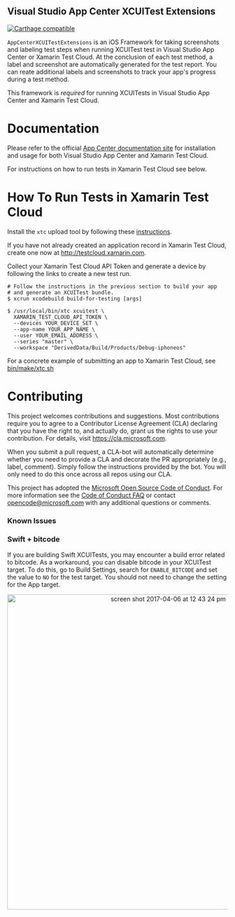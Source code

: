 ## Visual Studio App Center XCUITest Extensions

[![Carthage compatible](https://img.shields.io/badge/Carthage-compatible-4BC51D.svg?style=flat)](https://github.com/Carthage/Carthage)

`AppCenterXCUITestExtensions` is an iOS Framework for taking screenshots
and labeling test steps when running XCUITest test in Visual Studio App Center or
Xamarin Test Cloud. At the conclusion of each test method, a label and
screenshot are automatically generated for the test report. You can
reate additional labels and screenshots to track your app's progress
during a test method.

This framework is _required_ for running XCUITests in Visual Studio App Center and Xamarin Test Cloud.

# Documentation

Please refer to the official [App Center documentation site](https://docs.microsoft.com/appcenter/test-cloud/preparing-for-upload/xcuitest) for installation and usage for both Visual Studio App Center and Xamarin Test Cloud.

For instructions on how to run tests in Xamarin Test Cloud see below.

# How To Run Tests in Xamarin Test Cloud

Install the `xtc` upload tool by following these [instructions](https://github.com/Microsoft/AppCenter-Test-Appium-Java-Extensions/blob/master/XamarinTestCloudUploaderInstall.md#installation).

If you have not already created an application record in Xamarin Test
Cloud, create one now at http://testcloud.xamarin.com.

Collect your Xamarin Test Cloud API Token and generate a device by following
the links to create a new test run.

```
# Follow the instructions in the previous section to build your app
# and generate an XCUITest bundle.
$ xcrun xcodebuild build-for-testing [args]

$ /usr/local/bin/xtc xcuitest \
  XAMARIN_TEST_CLOUD_API_TOKEN \
  --devices YOUR_DEVICE_SET \
  --app-name YOUR_APP_NAME \
  --user YOUR_EMAIL_ADDRESS \
  --series "master" \
  --workspace "DerivedData/Build/Products/Debug-iphoneos"
```

For a concrete example of submitting an app to Xamarin Test Cloud, see
[bin/make/xtc.sh](bin/make/xtc.sh)

# Contributing

This project welcomes contributions and suggestions.  Most contributions require you to agree to a
Contributor License Agreement (CLA) declaring that you have the right to, and actually do, grant us
the rights to use your contribution. For details, visit https://cla.microsoft.com.

When you submit a pull request, a CLA-bot will automatically determine whether you need to provide
a CLA and decorate the PR appropriately (e.g., label, comment). Simply follow the instructions
provided by the bot. You will only need to do this once across all repos using our CLA.

This project has adopted the [Microsoft Open Source Code of Conduct](https://opensource.microsoft.com/codeofconduct/).
For more information see the [Code of Conduct FAQ](https://opensource.microsoft.com/codeofconduct/faq/) or
contact [opencode@microsoft.com](mailto:opencode@microsoft.com) with any additional questions or comments.

### Known Issues

### Swift + bitcode

If you are building Swift XCUITests, you may encounter a build error
related to bitcode.  As a workaround, you can disable bitcode in your
XCUITest target. To do this, go to Build Settings, search for
`ENABLE_BITCODE` and set the value to `NO` for the test target.  You
should not need to change the setting for the App target.

<p align="center">
<img width="720" alt="screen shot 2017-04-06 at 12 43 24 pm" src="https://cloud.githubusercontent.com/assets/3009852/24772614/de004eea-1ac6-11e7-975a-bcdfae01d068.png">
</p>
